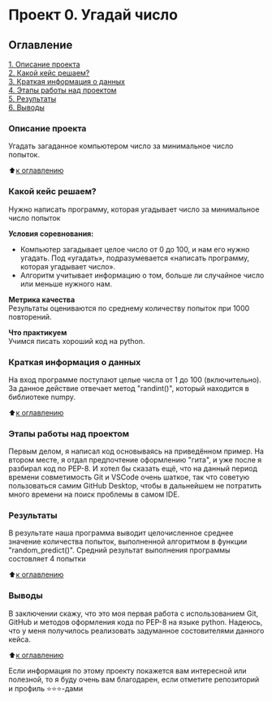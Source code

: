 # Проект 0. Угадай число

## Оглавление
[1. Описание проекта](https://github.com/Marshmallow0603/sf_data_science/blob/main/README.md#Описание-проекта)  
[2. Какой кейс решаем?](https://github.com/Marshmallow0603/sf_data_science/blob/main/README.md#Какой-кейс-решаем)  
[3. Краткая информация о данных](https://github.com/Marshmallow0603/sf_data_science/blob/main/README.md#Краткая-информация-о-данных)  
[4. Этапы работы над проектом](https://github.com/Marshmallow0603/sf_data_science/blob/main/README.md#Этапы-работы-над-проектом)  
[5. Результаты](https://github.com/Marshmallow0603/sf_data_science/blob/main/README.md#Результаты)  
[6. Выводы](https://github.com/Marshmallow0603/sf_data_science/blob/main/README.md#Выводы)  

### Описание проекта  
Угадать загаданное компьютером число за минимальное число попыток.

:arrow_up:[к оглавлению](https://github.com/Marshmallow0603/sf_data_science/blob/main/README.md#Оглавление)

### Какой кейс решаем?  
Нужно написать программу, которая угадывает число за минимальное число попыток

**Условия соревнования:**  
- Компьютер загадывает целое число от 0 до 100, и нам его нужно угадать. Под «угадать», подразумевается «написать программу, которая угадывает число».
- Алгоритм учитывает информацию о том, больше ли случайное число или меньше нужного нам.

**Метрика качества**  
Результаты оцениваются по среднему количеству попыток при 1000 повторений.

**Что практикуем**  
Учимся писать хороший код на python.

### Краткая информация о данных  
На вход программе поступают целые числа от 1 до 100 (включительно). За данное действие отвечает метод "randint()", который находится в библиотеке numpy.

:arrow_up:[к оглавлению](https://github.com/Marshmallow0603/sf_data_science/blob/main/README.md#Оглавление)

### Этапы работы над проектом  
Первым делом, я написал код основываясь на приведённом пример. На втором месте, я отдал предпочтение оформлению "гита", и уже после я разбирал код по PEP-8. И хотел бы сказать ещё, что на данный период времени совметимость Git и VSCode очень шаткое, так что советую пользоваться самим GitHub Desktop, чтобы в дальнейшем не потратить много времени на поиск проблемы в самом IDE.

### Результаты  
В результате наша программа выводит целочисленное среднее значение количества попыток, выполненной алгоритмом в функции "random_predict()". Средний результат выполнения программы состовляет 4 попытки

:arrow_up:[к оглавлению](https://github.com/Marshmallow0603/sf_data_science/blob/main/README.md#Оглавление)

### Выводы   
В заключении скажу, что это моя первая работа с использованием Git, GitHub и методов оформления кода по PEP-8 на языке python. Надеюсь, что у меня получилось реализовать задуманное состовителями данного кейса.

:arrow_up:[к оглавлению](https://github.com/Marshmallow0603/sf_data_science/blob/main/README.md#Оглавление)

Если информация по этому проекту покажется вам интересной или полезной, то я буду очень вам благодарен, если отметите репозиторий и профиль ⭐️⭐️⭐️-дами